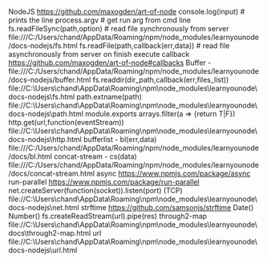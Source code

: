 NodeJS https://github.com/maxogden/art-of-node
console.log(input) # prints the line
process.argv # get run arg from cmd line
fs.readFileSync(path,option) # read file synchronously from server
    file:///C:/Users/chand/AppData/Roaming/npm/node_modules/learnyounode/docs-nodejs/fs.html
fs.readFile(path,callback(err,data)) # read file asynchronously from server on finish execute callback
    https://github.com/maxogden/art-of-node#callbacks
Buffer - file:///C:/Users/chand/AppData/Roaming/npm/node_modules/learnyounode/docs-nodejs/buffer.html
fs.readdir(dir_path,callback(err,files_list))
     file://C:\Users\chand\AppData\Roaming\npm\node_modules\learnyounode\docs-nodejs\fs.html
path.extname(path)
    file://C:\Users\chand\AppData\Roaming\npm\node_modules\learnyounode\docs-nodejs\path.html
module.exports
arrays.filter(a => {return T|F})
http.get(url,function(eventStream))
    file://C:\Users\chand\AppData\Roaming\npm\node_modules\learnyounode\docs-nodejs\http.html
bufferlist - bl(err,data)
    file:///C:/Users/chand/AppData/Roaming/npm/node_modules/learnyounode/docs/bl.html
concat-stream - cs(data)
    file:///C:/Users/chand/AppData/Roaming/npm/node_modules/learnyounode/docs/concat-stream.html
async
    https://www.npmjs.com/package/async
run-parallel
    https://www.npmjs.com/package/run-parallel
net.createServer(function(socket)).listen(port) (TCP)
    file://C:\Users\chand\AppData\Roaming\npm\node_modules\learnyounode\docs-nodejs\net.html
strftime
    https://github.com/samsonjs/strftime
Date()
Number()
fs.createReadStream(url).pipe(res)
through2-map
     file://C:\Users\chand\AppData\Roaming\npm\node_modules\learnyounode\docs\through2-map.html
url
    file://C:\Users\chand\AppData\Roaming\npm\node_modules\learnyounode\docs-nodejs\url.html